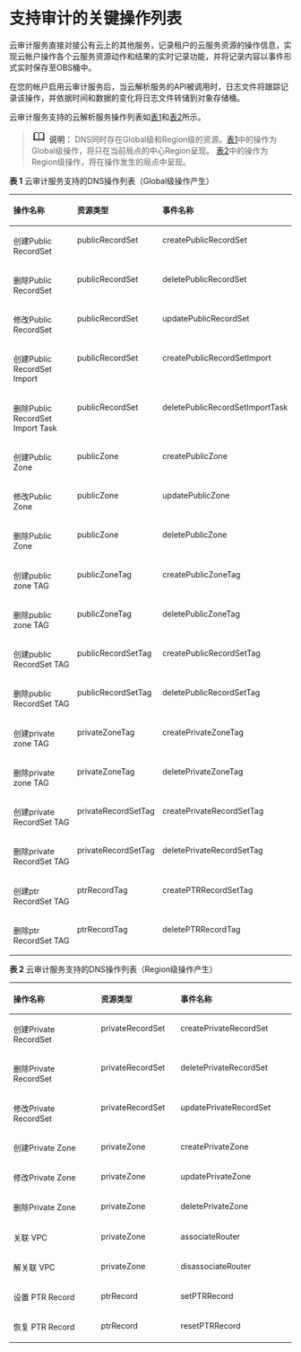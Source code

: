 # 支持审计的关键操作列表<a name="dns_usermanual_0043"></a>

云审计服务直接对接公有云上的其他服务，记录租户的云服务资源的操作信息，实现云帐户操作各个云服务资源动作和结果的实时记录功能，并将记录内容以事件形式实时保存至OBS桶中。

在您的帐户启用云审计服务后，当云解析服务的API被调用时，日志文件将跟踪记录该操作，并依据时间和数据的变化将日志文件转储到对象存储桶。

云审计服务支持的云解析服务操作列表如[表1](#table149110413017)和[表2](#table155718451405)所示。

>![](public_sys-resources/icon-note.gif) **说明：** 
>DNS同时存在Global级和Region级的资源。[表1](#table149110413017)中的操作为Global级操作，将只在当前局点的中心Region呈现。
>[表2](#table155718451405)中的操作为Region级操作，将在操作发生的局点中呈现。

**表 1**  云审计服务支持的DNS操作列表（Global级操作产生）

<a name="table149110413017"></a>
<table><thead align="left"><tr id="row159216411903"><th class="cellrowborder" valign="top" width="35.23%" id="mcps1.2.4.1.1"><p id="p892144117015"><a name="p892144117015"></a><a name="p892144117015"></a><strong id="b89210411409"><a name="b89210411409"></a><a name="b89210411409"></a>操作名称</strong></p>
</th>
<th class="cellrowborder" valign="top" width="24.97%" id="mcps1.2.4.1.2"><p id="p1194104112010"><a name="p1194104112010"></a><a name="p1194104112010"></a><strong id="b19419411400"><a name="b19419411400"></a><a name="b19419411400"></a>资源类型</strong></p>
</th>
<th class="cellrowborder" valign="top" width="39.800000000000004%" id="mcps1.2.4.1.3"><p id="p11946413018"><a name="p11946413018"></a><a name="p11946413018"></a><strong id="b79614414016"><a name="b79614414016"></a><a name="b79614414016"></a>事件名称</strong></p>
</th>
</tr>
</thead>
<tbody><tr id="row51023413013"><td class="cellrowborder" valign="top" width="35.23%" headers="mcps1.2.4.1.1 "><p id="p9102741704"><a name="p9102741704"></a><a name="p9102741704"></a>创建Public RecordSet</p>
</td>
<td class="cellrowborder" valign="top" width="24.97%" headers="mcps1.2.4.1.2 "><p id="p161029416011"><a name="p161029416011"></a><a name="p161029416011"></a>publicRecordSet</p>
</td>
<td class="cellrowborder" valign="top" width="39.800000000000004%" headers="mcps1.2.4.1.3 "><p id="p210274111018"><a name="p210274111018"></a><a name="p210274111018"></a>createPublicRecordSet</p>
</td>
</tr>
<tr id="row1102174119011"><td class="cellrowborder" valign="top" width="35.23%" headers="mcps1.2.4.1.1 "><p id="p710218418018"><a name="p710218418018"></a><a name="p710218418018"></a>删除Public RecordSet</p>
</td>
<td class="cellrowborder" valign="top" width="24.97%" headers="mcps1.2.4.1.2 "><p id="p4103114115020"><a name="p4103114115020"></a><a name="p4103114115020"></a>publicRecordSet</p>
</td>
<td class="cellrowborder" valign="top" width="39.800000000000004%" headers="mcps1.2.4.1.3 "><p id="p81034418014"><a name="p81034418014"></a><a name="p81034418014"></a>deletePublicRecordSet</p>
</td>
</tr>
<tr id="row131032411107"><td class="cellrowborder" valign="top" width="35.23%" headers="mcps1.2.4.1.1 "><p id="p1710310410019"><a name="p1710310410019"></a><a name="p1710310410019"></a>修改Public RecordSet</p>
</td>
<td class="cellrowborder" valign="top" width="24.97%" headers="mcps1.2.4.1.2 "><p id="p11038414014"><a name="p11038414014"></a><a name="p11038414014"></a>publicRecordSet</p>
</td>
<td class="cellrowborder" valign="top" width="39.800000000000004%" headers="mcps1.2.4.1.3 "><p id="p13103164117019"><a name="p13103164117019"></a><a name="p13103164117019"></a>updatePublicRecordSet</p>
</td>
</tr>
<tr id="row114172418114"><td class="cellrowborder" valign="top" width="35.23%" headers="mcps1.2.4.1.1 "><p id="p489622410112"><a name="p489622410112"></a><a name="p489622410112"></a>创建Public RecordSet Import</p>
</td>
<td class="cellrowborder" valign="top" width="24.97%" headers="mcps1.2.4.1.2 "><p id="p1989617241118"><a name="p1989617241118"></a><a name="p1989617241118"></a>publicRecordSet</p>
</td>
<td class="cellrowborder" valign="top" width="39.800000000000004%" headers="mcps1.2.4.1.3 "><p id="p289616241717"><a name="p289616241717"></a><a name="p289616241717"></a>createPublicRecordSetImport</p>
</td>
</tr>
<tr id="row04621021515"><td class="cellrowborder" valign="top" width="35.23%" headers="mcps1.2.4.1.1 "><p id="p1789611241317"><a name="p1789611241317"></a><a name="p1789611241317"></a>删除Public RecordSet Import Task</p>
</td>
<td class="cellrowborder" valign="top" width="24.97%" headers="mcps1.2.4.1.2 "><p id="p38961424412"><a name="p38961424412"></a><a name="p38961424412"></a>publicRecordSet</p>
</td>
<td class="cellrowborder" valign="top" width="39.800000000000004%" headers="mcps1.2.4.1.3 "><p id="p17896224614"><a name="p17896224614"></a><a name="p17896224614"></a>deletePublicRecordSetImportTask</p>
</td>
</tr>
<tr id="row910416414014"><td class="cellrowborder" valign="top" width="35.23%" headers="mcps1.2.4.1.1 "><p id="p12104541301"><a name="p12104541301"></a><a name="p12104541301"></a>创建Public Zone</p>
</td>
<td class="cellrowborder" valign="top" width="24.97%" headers="mcps1.2.4.1.2 "><p id="p110474116014"><a name="p110474116014"></a><a name="p110474116014"></a>publicZone</p>
</td>
<td class="cellrowborder" valign="top" width="39.800000000000004%" headers="mcps1.2.4.1.3 "><p id="p71073411306"><a name="p71073411306"></a><a name="p71073411306"></a>createPublicZone</p>
</td>
</tr>
<tr id="row1010716411403"><td class="cellrowborder" valign="top" width="35.23%" headers="mcps1.2.4.1.1 "><p id="p151073411406"><a name="p151073411406"></a><a name="p151073411406"></a>修改Public Zone</p>
</td>
<td class="cellrowborder" valign="top" width="24.97%" headers="mcps1.2.4.1.2 "><p id="p1110734118018"><a name="p1110734118018"></a><a name="p1110734118018"></a>publicZone</p>
</td>
<td class="cellrowborder" valign="top" width="39.800000000000004%" headers="mcps1.2.4.1.3 "><p id="p151071141605"><a name="p151071141605"></a><a name="p151071141605"></a>updatePublicZone</p>
</td>
</tr>
<tr id="row611294117013"><td class="cellrowborder" valign="top" width="35.23%" headers="mcps1.2.4.1.1 "><p id="p12112154114013"><a name="p12112154114013"></a><a name="p12112154114013"></a>删除Public Zone</p>
</td>
<td class="cellrowborder" valign="top" width="24.97%" headers="mcps1.2.4.1.2 "><p id="p151124417013"><a name="p151124417013"></a><a name="p151124417013"></a>publicZone</p>
</td>
<td class="cellrowborder" valign="top" width="39.800000000000004%" headers="mcps1.2.4.1.3 "><p id="p11112174113017"><a name="p11112174113017"></a><a name="p11112174113017"></a>deletePublicZone</p>
</td>
</tr>
<tr id="row131130416012"><td class="cellrowborder" valign="top" width="35.23%" headers="mcps1.2.4.1.1 "><p id="p131139415016"><a name="p131139415016"></a><a name="p131139415016"></a>创建public zone TAG</p>
</td>
<td class="cellrowborder" valign="top" width="24.97%" headers="mcps1.2.4.1.2 "><p id="p91130412018"><a name="p91130412018"></a><a name="p91130412018"></a>publicZoneTag</p>
</td>
<td class="cellrowborder" valign="top" width="39.800000000000004%" headers="mcps1.2.4.1.3 "><p id="p311314413019"><a name="p311314413019"></a><a name="p311314413019"></a>createPublicZoneTag</p>
</td>
</tr>
<tr id="row191131041803"><td class="cellrowborder" valign="top" width="35.23%" headers="mcps1.2.4.1.1 "><p id="p171134411203"><a name="p171134411203"></a><a name="p171134411203"></a>删除public zone TAG</p>
</td>
<td class="cellrowborder" valign="top" width="24.97%" headers="mcps1.2.4.1.2 "><p id="p1211316411506"><a name="p1211316411506"></a><a name="p1211316411506"></a>publicZoneTag</p>
</td>
<td class="cellrowborder" valign="top" width="39.800000000000004%" headers="mcps1.2.4.1.3 "><p id="p91139418015"><a name="p91139418015"></a><a name="p91139418015"></a>deletePublicZoneTag</p>
</td>
</tr>
<tr id="row1311420419012"><td class="cellrowborder" valign="top" width="35.23%" headers="mcps1.2.4.1.1 "><p id="p1811410411308"><a name="p1811410411308"></a><a name="p1811410411308"></a>创建public RecordSet TAG</p>
</td>
<td class="cellrowborder" valign="top" width="24.97%" headers="mcps1.2.4.1.2 "><p id="p411410415020"><a name="p411410415020"></a><a name="p411410415020"></a>publicRecordSetTag</p>
</td>
<td class="cellrowborder" valign="top" width="39.800000000000004%" headers="mcps1.2.4.1.3 "><p id="p181141841603"><a name="p181141841603"></a><a name="p181141841603"></a>createPublicRecordSetTag</p>
</td>
</tr>
<tr id="row14115184120014"><td class="cellrowborder" valign="top" width="35.23%" headers="mcps1.2.4.1.1 "><p id="p011517411008"><a name="p011517411008"></a><a name="p011517411008"></a>删除public RecordSet TAG</p>
</td>
<td class="cellrowborder" valign="top" width="24.97%" headers="mcps1.2.4.1.2 "><p id="p911554113010"><a name="p911554113010"></a><a name="p911554113010"></a>publicRecordSetTag</p>
</td>
<td class="cellrowborder" valign="top" width="39.800000000000004%" headers="mcps1.2.4.1.3 "><p id="p41150411102"><a name="p41150411102"></a><a name="p41150411102"></a>deletePublicRecordSetTag</p>
</td>
</tr>
<tr id="row8103288305"><td class="cellrowborder" valign="top" width="35.23%" headers="mcps1.2.4.1.1 "><p id="p4198129173012"><a name="p4198129173012"></a><a name="p4198129173012"></a>创建private zone TAG</p>
</td>
<td class="cellrowborder" valign="top" width="24.97%" headers="mcps1.2.4.1.2 "><p id="p61981329113017"><a name="p61981329113017"></a><a name="p61981329113017"></a>privateZoneTag</p>
</td>
<td class="cellrowborder" valign="top" width="39.800000000000004%" headers="mcps1.2.4.1.3 "><p id="p3198192915304"><a name="p3198192915304"></a><a name="p3198192915304"></a>createPrivateZoneTag</p>
</td>
</tr>
<tr id="row953202633011"><td class="cellrowborder" valign="top" width="35.23%" headers="mcps1.2.4.1.1 "><p id="p121981829103015"><a name="p121981829103015"></a><a name="p121981829103015"></a>删除private zone TAG</p>
</td>
<td class="cellrowborder" valign="top" width="24.97%" headers="mcps1.2.4.1.2 "><p id="p161981229103011"><a name="p161981229103011"></a><a name="p161981229103011"></a>privateZoneTag</p>
</td>
<td class="cellrowborder" valign="top" width="39.800000000000004%" headers="mcps1.2.4.1.3 "><p id="p181999296309"><a name="p181999296309"></a><a name="p181999296309"></a>deletePrivateZoneTag</p>
</td>
</tr>
<tr id="row1416418245301"><td class="cellrowborder" valign="top" width="35.23%" headers="mcps1.2.4.1.1 "><p id="p1819932914308"><a name="p1819932914308"></a><a name="p1819932914308"></a>创建private RecordSet TAG</p>
</td>
<td class="cellrowborder" valign="top" width="24.97%" headers="mcps1.2.4.1.2 "><p id="p12199629123012"><a name="p12199629123012"></a><a name="p12199629123012"></a>privateRecordSetTag</p>
</td>
<td class="cellrowborder" valign="top" width="39.800000000000004%" headers="mcps1.2.4.1.3 "><p id="p51991629173011"><a name="p51991629173011"></a><a name="p51991629173011"></a>createPrivateRecordSetTag</p>
</td>
</tr>
<tr id="row12158222183019"><td class="cellrowborder" valign="top" width="35.23%" headers="mcps1.2.4.1.1 "><p id="p18199192993010"><a name="p18199192993010"></a><a name="p18199192993010"></a>删除private RecordSet TAG</p>
</td>
<td class="cellrowborder" valign="top" width="24.97%" headers="mcps1.2.4.1.2 "><p id="p1319972912303"><a name="p1319972912303"></a><a name="p1319972912303"></a>privateRecordSetTag</p>
</td>
<td class="cellrowborder" valign="top" width="39.800000000000004%" headers="mcps1.2.4.1.3 "><p id="p1519917295304"><a name="p1519917295304"></a><a name="p1519917295304"></a>deletePrivateRecordSetTag</p>
</td>
</tr>
<tr id="row0368420203017"><td class="cellrowborder" valign="top" width="35.23%" headers="mcps1.2.4.1.1 "><p id="p71995295308"><a name="p71995295308"></a><a name="p71995295308"></a>创建ptr RecordSet TAG</p>
</td>
<td class="cellrowborder" valign="top" width="24.97%" headers="mcps1.2.4.1.2 "><p id="p9199102917306"><a name="p9199102917306"></a><a name="p9199102917306"></a>ptrRecordTag</p>
</td>
<td class="cellrowborder" valign="top" width="39.800000000000004%" headers="mcps1.2.4.1.3 "><p id="p91994298304"><a name="p91994298304"></a><a name="p91994298304"></a>createPTRRecordSetTag</p>
</td>
</tr>
<tr id="row17302318153014"><td class="cellrowborder" valign="top" width="35.23%" headers="mcps1.2.4.1.1 "><p id="p51991329133019"><a name="p51991329133019"></a><a name="p51991329133019"></a>删除ptr RecordSet TAG</p>
</td>
<td class="cellrowborder" valign="top" width="24.97%" headers="mcps1.2.4.1.2 "><p id="p0199029193019"><a name="p0199029193019"></a><a name="p0199029193019"></a>ptrRecordTag</p>
</td>
<td class="cellrowborder" valign="top" width="39.800000000000004%" headers="mcps1.2.4.1.3 "><p id="p15199162911306"><a name="p15199162911306"></a><a name="p15199162911306"></a>deletePTRRecordTag</p>
</td>
</tr>
</tbody>
</table>

**表 2**  云审计服务支持的DNS操作列表（Region级操作产生）

<a name="table155718451405"></a>
<table><thead align="left"><tr id="row155774513015"><th class="cellrowborder" valign="top" width="31.069999999999997%" id="mcps1.2.4.1.1"><p id="p19558104516010"><a name="p19558104516010"></a><a name="p19558104516010"></a><strong id="b125581445301"><a name="b125581445301"></a><a name="b125581445301"></a>操作名称</strong></p>
</th>
<th class="cellrowborder" valign="top" width="28.189999999999998%" id="mcps1.2.4.1.2"><p id="p1655815457011"><a name="p1655815457011"></a><a name="p1655815457011"></a><strong id="b75588451107"><a name="b75588451107"></a><a name="b75588451107"></a>资源类型</strong></p>
</th>
<th class="cellrowborder" valign="top" width="40.739999999999995%" id="mcps1.2.4.1.3"><p id="p135581045200"><a name="p135581045200"></a><a name="p135581045200"></a><strong id="b65582045301"><a name="b65582045301"></a><a name="b65582045301"></a>事件名称</strong></p>
</th>
</tr>
</thead>
<tbody><tr id="row125605451701"><td class="cellrowborder" valign="top" width="31.069999999999997%" headers="mcps1.2.4.1.1 "><p id="p856019451504"><a name="p856019451504"></a><a name="p856019451504"></a>创建Private RecordSet</p>
</td>
<td class="cellrowborder" valign="top" width="28.189999999999998%" headers="mcps1.2.4.1.2 "><p id="p1560114511012"><a name="p1560114511012"></a><a name="p1560114511012"></a>privateRecordSet</p>
</td>
<td class="cellrowborder" valign="top" width="40.739999999999995%" headers="mcps1.2.4.1.3 "><p id="p1156014451501"><a name="p1156014451501"></a><a name="p1156014451501"></a>createPrivateRecordSet</p>
</td>
</tr>
<tr id="row125609459014"><td class="cellrowborder" valign="top" width="31.069999999999997%" headers="mcps1.2.4.1.1 "><p id="p75601745709"><a name="p75601745709"></a><a name="p75601745709"></a>删除Private RecordSet</p>
</td>
<td class="cellrowborder" valign="top" width="28.189999999999998%" headers="mcps1.2.4.1.2 "><p id="p956219451003"><a name="p956219451003"></a><a name="p956219451003"></a>privateRecordSet</p>
</td>
<td class="cellrowborder" valign="top" width="40.739999999999995%" headers="mcps1.2.4.1.3 "><p id="p25621245809"><a name="p25621245809"></a><a name="p25621245809"></a>deletePrivateRecordSet</p>
</td>
</tr>
<tr id="row1556213451002"><td class="cellrowborder" valign="top" width="31.069999999999997%" headers="mcps1.2.4.1.1 "><p id="p13562114514013"><a name="p13562114514013"></a><a name="p13562114514013"></a>修改Private RecordSet</p>
</td>
<td class="cellrowborder" valign="top" width="28.189999999999998%" headers="mcps1.2.4.1.2 "><p id="p456214516014"><a name="p456214516014"></a><a name="p456214516014"></a>privateRecordSet</p>
</td>
<td class="cellrowborder" valign="top" width="40.739999999999995%" headers="mcps1.2.4.1.3 "><p id="p1756234513020"><a name="p1756234513020"></a><a name="p1756234513020"></a>updatePrivateRecordSet</p>
</td>
</tr>
<tr id="row1756224514019"><td class="cellrowborder" valign="top" width="31.069999999999997%" headers="mcps1.2.4.1.1 "><p id="p756214455020"><a name="p756214455020"></a><a name="p756214455020"></a>创建Private Zone</p>
</td>
<td class="cellrowborder" valign="top" width="28.189999999999998%" headers="mcps1.2.4.1.2 "><p id="p15562745909"><a name="p15562745909"></a><a name="p15562745909"></a>privateZone</p>
</td>
<td class="cellrowborder" valign="top" width="40.739999999999995%" headers="mcps1.2.4.1.3 "><p id="p1356212455014"><a name="p1356212455014"></a><a name="p1356212455014"></a>createPrivateZone</p>
</td>
</tr>
<tr id="row2056264519016"><td class="cellrowborder" valign="top" width="31.069999999999997%" headers="mcps1.2.4.1.1 "><p id="p1456311456020"><a name="p1456311456020"></a><a name="p1456311456020"></a>修改Private Zone</p>
</td>
<td class="cellrowborder" valign="top" width="28.189999999999998%" headers="mcps1.2.4.1.2 "><p id="p256319451408"><a name="p256319451408"></a><a name="p256319451408"></a>privateZone</p>
</td>
<td class="cellrowborder" valign="top" width="40.739999999999995%" headers="mcps1.2.4.1.3 "><p id="p75634451509"><a name="p75634451509"></a><a name="p75634451509"></a>updatePrivateZone</p>
</td>
</tr>
<tr id="row656315451703"><td class="cellrowborder" valign="top" width="31.069999999999997%" headers="mcps1.2.4.1.1 "><p id="p556317451301"><a name="p556317451301"></a><a name="p556317451301"></a>删除Private Zone</p>
</td>
<td class="cellrowborder" valign="top" width="28.189999999999998%" headers="mcps1.2.4.1.2 "><p id="p756424514014"><a name="p756424514014"></a><a name="p756424514014"></a>privateZone</p>
</td>
<td class="cellrowborder" valign="top" width="40.739999999999995%" headers="mcps1.2.4.1.3 "><p id="p12564174520020"><a name="p12564174520020"></a><a name="p12564174520020"></a>deletePrivateZone</p>
</td>
</tr>
<tr id="row1456418457016"><td class="cellrowborder" valign="top" width="31.069999999999997%" headers="mcps1.2.4.1.1 "><p id="p25648451403"><a name="p25648451403"></a><a name="p25648451403"></a>关联 VPC</p>
</td>
<td class="cellrowborder" valign="top" width="28.189999999999998%" headers="mcps1.2.4.1.2 "><p id="p1565134513013"><a name="p1565134513013"></a><a name="p1565134513013"></a>privateZone</p>
</td>
<td class="cellrowborder" valign="top" width="40.739999999999995%" headers="mcps1.2.4.1.3 "><p id="p1356534512018"><a name="p1356534512018"></a><a name="p1356534512018"></a>associateRouter</p>
</td>
</tr>
<tr id="row45652045506"><td class="cellrowborder" valign="top" width="31.069999999999997%" headers="mcps1.2.4.1.1 "><p id="p15653451706"><a name="p15653451706"></a><a name="p15653451706"></a>解关联 VPC</p>
</td>
<td class="cellrowborder" valign="top" width="28.189999999999998%" headers="mcps1.2.4.1.2 "><p id="p456620451002"><a name="p456620451002"></a><a name="p456620451002"></a>privateZone</p>
</td>
<td class="cellrowborder" valign="top" width="40.739999999999995%" headers="mcps1.2.4.1.3 "><p id="p17566144511013"><a name="p17566144511013"></a><a name="p17566144511013"></a>disassociateRouter</p>
</td>
</tr>
<tr id="row0566945604"><td class="cellrowborder" valign="top" width="31.069999999999997%" headers="mcps1.2.4.1.1 "><p id="p156634515019"><a name="p156634515019"></a><a name="p156634515019"></a>设置 PTR Record</p>
</td>
<td class="cellrowborder" valign="top" width="28.189999999999998%" headers="mcps1.2.4.1.2 "><p id="p1256612452007"><a name="p1256612452007"></a><a name="p1256612452007"></a>ptrRecord</p>
</td>
<td class="cellrowborder" valign="top" width="40.739999999999995%" headers="mcps1.2.4.1.3 "><p id="p85671845404"><a name="p85671845404"></a><a name="p85671845404"></a>setPTRRecord</p>
</td>
</tr>
<tr id="row135671445207"><td class="cellrowborder" valign="top" width="31.069999999999997%" headers="mcps1.2.4.1.1 "><p id="p18567745501"><a name="p18567745501"></a><a name="p18567745501"></a>恢复 PTR Record</p>
</td>
<td class="cellrowborder" valign="top" width="28.189999999999998%" headers="mcps1.2.4.1.2 "><p id="p456854512013"><a name="p456854512013"></a><a name="p456854512013"></a>ptrRecord</p>
</td>
<td class="cellrowborder" valign="top" width="40.739999999999995%" headers="mcps1.2.4.1.3 "><p id="p1856816459018"><a name="p1856816459018"></a><a name="p1856816459018"></a>resetPTRRecord</p>
</td>
</tr>
</tbody>
</table>

